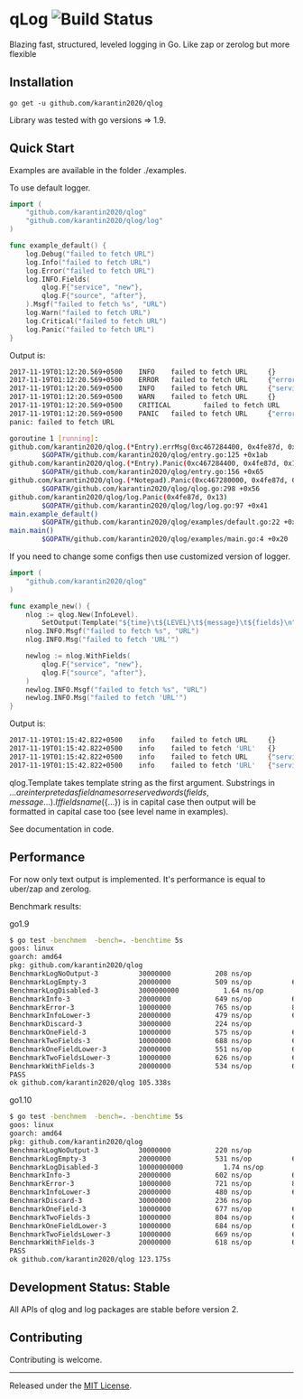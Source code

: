 # qLog ![Build Status](https://jarvi.ga/api/badges/karantin2020/qlog/status.svg)

Blazing fast, structured, leveled logging in Go.
Like zap or zerolog but more flexible

## Installation

`go get -u github.com/karantin2020/qlog`

Library was tested with go versions => 1.9.

## Quick Start

Examples are available in the folder ./examples.

To use default logger.

```go
import (
	"github.com/karantin2020/qlog"
	"github.com/karantin2020/qlog/log"
)

func example_default() {
	log.Debug("failed to fetch URL")
	log.Info("failed to fetch URL")
	log.Error("failed to fetch URL")
	log.INFO.Fields(
		qlog.F{"service", "new"},
		qlog.F{"source", "after"},
	).Msgf("failed to fetch %s", "URL")
	log.Warn("failed to fetch URL")
	log.Critical("failed to fetch URL")
	log.Panic("failed to fetch URL")
}
```

Output is:
```sh
2017-11-19T01:12:20.569+0500    INFO    failed to fetch URL     {}
2017-11-19T01:12:20.569+0500    ERROR   failed to fetch URL     {"error":"failed to fetch URL"}
2017-11-19T01:12:20.569+0500    INFO    failed to fetch URL     {"service":"new","source":"after"}
2017-11-19T01:12:20.569+0500    WARN    failed to fetch URL     {}
2017-11-19T01:12:20.569+0500    CRITICAL        failed to fetch URL     {"error":"failed to fetch URL"}
2017-11-19T01:12:20.569+0500    PANIC   failed to fetch URL     {"error":"failed to fetch URL"}
panic: failed to fetch URL

goroutine 1 [running]:
github.com/karantin2020/qlog.(*Entry).errMsg(0xc467284400, 0x4fe87d, 0x13, 0xc467280001)
        $GOPATH/github.com/karantin2020/qlog/entry.go:125 +0x1ab
github.com/karantin2020/qlog.(*Entry).Panic(0xc467284400, 0x4fe87d, 0x13)
        $GOPATH/github.com/karantin2020/qlog/entry.go:156 +0x65
github.com/karantin2020/qlog.(*Notepad).Panic(0xc467280000, 0x4fe87d, 0x13)
        $GOPATH/github.com/karantin2020/qlog/qlog.go:298 +0x56
github.com/karantin2020/qlog/log.Panic(0x4fe87d, 0x13)
        $GOPATH/github.com/karantin2020/qlog/log/log.go:97 +0x41
main.example_default()
        $GOPATH/github.com/karantin2020/qlog/examples/default.go:22 +0x1c8
main.main()
        $GOPATH/github.com/karantin2020/qlog/examples/main.go:4 +0x20
```


If you need to change some configs then use customized version of logger.

```go
import (
	"github.com/karantin2020/qlog"
)

func example_new() {
	nlog := qlog.New(InfoLevel).
		SetOutput(Template("${time}\t${LEVEL}\t${message}\t${fields}\n")
	nlog.INFO.Msgf("failed to fetch %s", "URL")
	nlog.INFO.Msg("failed to fetch 'URL'")

	newlog := nlog.WithFields(
		qlog.F{"service", "new"},
		qlog.F{"source", "after"},
	)
	newlog.INFO.Msgf("failed to fetch %s", "URL")
	newlog.INFO.Msg("failed to fetch 'URL'")
}
```

Output is:

```sh
2017-11-19T01:15:42.822+0500    info    failed to fetch URL     {}
2017-11-19T01:15:42.822+0500    info    failed to fetch 'URL'   {}
2017-11-19T01:15:42.822+0500    info    failed to fetch URL     {"service":"new","source":"after"}
2017-11-19T01:15:42.822+0500    info    failed to fetch 'URL'   {"service":"new","source":"after"}
```

qlog.Template takes template string as the first argument. Substrings in ${...} are interpreted 
as field names or reserved words (fields, message...). If fields name (${...}) is in capital case
then output will be formatted in capital case too (see level name in examples).

See documentation in code.

## Performance

For now only text output is implemented. It's performance is equal to uber/zap and zerolog.

Benchmark results:

go1.9

```bash
$ go test -benchmem  -bench=. -benchtime 5s
goos: linux
goarch: amd64
pkg: github.com/karantin2020/qlog
BenchmarkLogNoOutput-3      	30000000	       208 ns/op	       0 B/op	       0 allocs/op
BenchmarkLogEmpty-3         	20000000	       509 ns/op	      68 B/op	       2 allocs/op
BenchmarkLogDisabled-3      	3000000000	         1.64 ns/op	       0 B/op	       0 allocs/op
BenchmarkInfo-3             	20000000	       649 ns/op	      68 B/op	       2 allocs/op
BenchmarkError-3            	10000000	       765 ns/op	      85 B/op	       3 allocs/op
BenchmarkInfoLower-3        	20000000	       479 ns/op	      64 B/op	       1 allocs/op
BenchmarkDiscard-3          	30000000	       224 ns/op	       0 B/op	       0 allocs/op
BenchmarkOneField-3         	10000000	       575 ns/op	      68 B/op	       2 allocs/op
BenchmarkTwoFields-3        	10000000	       688 ns/op	      68 B/op	       2 allocs/op
BenchmarkOneFieldLower-3    	20000000	       551 ns/op	      64 B/op	       1 allocs/op
BenchmarkTwoFieldsLower-3   	10000000	       626 ns/op	      64 B/op	       1 allocs/op
BenchmarkWithFields-3       	20000000	       534 ns/op	      68 B/op	       2 allocs/op
PASS
ok github.com/karantin2020/qlog 105.338s
```

go1.10

```bash
$ go test -benchmem  -bench=. -benchtime 5s
goos: linux
goarch: amd64
pkg: github.com/karantin2020/qlog
BenchmarkLogNoOutput-3      	30000000	       220 ns/op	       0 B/op	       0 allocs/op
BenchmarkLogEmpty-3         	20000000	       531 ns/op	      68 B/op	       2 allocs/op
BenchmarkLogDisabled-3      	10000000000	         1.74 ns/op	       0 B/op	       0 allocs/op
BenchmarkInfo-3             	20000000	       602 ns/op	      68 B/op	       2 allocs/op
BenchmarkError-3            	10000000	       721 ns/op	      85 B/op	       3 allocs/op
BenchmarkInfoLower-3        	20000000	       480 ns/op	      64 B/op	       1 allocs/op
BenchmarkDiscard-3          	30000000	       236 ns/op	       0 B/op	       0 allocs/op
BenchmarkOneField-3         	10000000	       677 ns/op	      68 B/op	       2 allocs/op
BenchmarkTwoFields-3        	10000000	       804 ns/op	      68 B/op	       2 allocs/op
BenchmarkOneFieldLower-3    	10000000	       684 ns/op	      64 B/op	       1 allocs/op
BenchmarkTwoFieldsLower-3   	10000000	       669 ns/op	      64 B/op	       1 allocs/op
BenchmarkWithFields-3       	20000000	       618 ns/op	      68 B/op	       2 allocs/op
PASS
ok github.com/karantin2020/qlog 123.175s
```

## Development Status: Stable

All APIs of qlog and log packages are stable before version 2.

## Contributing

Contributing is welcome.

<hr>

Released under the [MIT License](LICENSE.txt).
